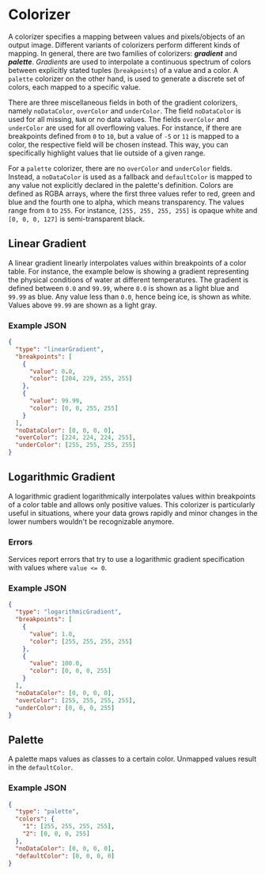 # Colorizer

A colorizer specifies a mapping between values and pixels/objects of an output image.
Different variants of colorizers perform different kinds of mapping.
In general, there are two families of colorizers: **_gradient_** and **_palette_**.
_Gradients_ are used to interpolate a continuous spectrum of colors between explicitly stated tuples (`breakpoints`) of a value and a color.
A `palette` colorizer on the other hand, is used to generate a discrete set of colors, each mapped to a specific value.

There are three miscellaneous fields in both of the gradient colorizers, namely `noDataColor`, `overColor` and `underColor`.
The field `noDataColor` is used for all missing, `NaN` or no data values.
The fields `overColor` and `underColor` are used for all overflowing values.
For instance, if there are breakpoints defined from `0` to `10`, but a value of `-5` or `11` is mapped to a color, the respective field will be chosen instead.
This way, you can specifically highlight values that lie outside of a given range.

For a `palette` colorizer, there are no `overColor` and `underColor` fields.
Instead, a `noDataColor` is used as a fallback and `defaultColor` is mapped to any value not explicitly declared in the palette's definition.
Colors are defined as RGBA arrays, where the first three values refer to red, green and blue and the fourth one to alpha, which means transparency.
The values range from `0` to `255`.
For instance, `[255, 255, 255, 255]` is opaque white and `[0, 0, 0, 127]` is semi-transparent black.

## Linear Gradient

A linear gradient linearly interpolates values within breakpoints of a color table.
For instance, the example below is showing a gradient representing the physical conditions of water at different temperatures.
The gradient is defined between `0.0` and `99.99`, where `0.0` is shown as a light blue and `99.99` as blue.
Any value less than `0.0`, hence being ice, is shown as white.
Values above `99.99` are shown as a light gray.

### Example JSON

```json
{
  "type": "linearGradient",
  "breakpoints": [
    {
      "value": 0.0,
      "color": [204, 229, 255, 255]
    },
    {
      "value": 99.99,
      "color": [0, 0, 255, 255]
    }
  ],
  "noDataColor": [0, 0, 0, 0],
  "overColor": [224, 224, 224, 255],
  "underColor": [255, 255, 255, 255]
}
```

## Logarithmic Gradient

A logarithmic gradient logarithmically interpolates values within breakpoints of a color table and allows only positive values.
This colorizer is particularly useful in situations,
where your data grows rapidly and minor changes in the lower numbers wouldn't be recognizable anymore.

### Errors

Services report errors that try to use a logarithmic gradient specification with values where `value <= 0`.

### Example JSON

```json
{
  "type": "logarithmicGradient",
  "breakpoints": [
    {
      "value": 1.0,
      "color": [255, 255, 255, 255]
    },
    {
      "value": 100.0,
      "color": [0, 0, 0, 255]
    }
  ],
  "noDataColor": [0, 0, 0, 0],
  "overColor": [255, 255, 255, 255],
  "underColor": [0, 0, 0, 255]
}
```

## Palette

A palette maps values as classes to a certain color. Unmapped values result in the `defaultColor`.

### Example JSON

```json
{
  "type": "palette",
  "colors": {
    "1": [255, 255, 255, 255],
    "2": [0, 0, 0, 255]
  },
  "noDataColor": [0, 0, 0, 0],
  "defaultColor": [0, 0, 0, 0]
}
```
